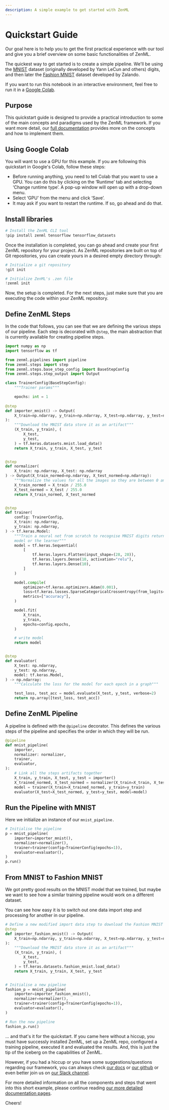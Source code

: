 ```yaml
---
description: A simple example to get started with ZenML
---
```


# Quickstart Guide

Our goal here is to help you to get the first practical experience with our tool and give you a brief overview on some basic functionalities of ZenML.

The quickest way to get started is to create a simple pipeline. We'll be using the [MNIST](http://yann.lecun.com/exdb/mnist/) dataset (originally developed by Yann LeCun and others) digits, and then later the [Fashion MNIST](https://github.com/zalandoresearch/fashion-mnist) dataset developed by Zalando.

If you want to run this notebook in an interactive environment, feel free to run it in a [Google Colab](https://colab.research.google.com/github/zenml-io/zenml/blob/main/examples/quickstart/quickstart.ipynb).

## Purpose

This quickstart guide is designed to provide a practical introduction to some of the main concepts and paradigms used by the ZenML framework. If you want more detail, our [full documentation](https://docs.zenml.io) provides more on the concepts and how to implement them.

## Using Google Colab

You will want to use a GPU for this example. If you are following this quickstart in Google's Colab, follow these steps:

* Before running anything, you need to tell Colab that you want to use a GPU. You can do this by clicking on the ‘Runtime’ tab and selecting ‘Change runtime type’. A pop-up window will open up with a drop-down menu.
* Select ‘GPU’ from the menu and click ‘Save’.
* It may ask if you want to restart the runtime. If so, go ahead and do that.

## Install libraries

```python
# Install the ZenML CLI tool
!pip install zenml tensorflow tensorflow_datasets
```

Once the installation is completed, you can go ahead and create your first ZenML repository for your project. As ZenML repositories are built on top of Git repositories, you can create yours in a desired empty directory through:

```python
# Initialize a git repository
!git init

# Initialize ZenML's .zen file
!zenml init
```

Now, the setup is completed. For the next steps, just make sure that you are executing the code within your ZenML repository.

## Define ZenML Steps

In the code that follows, you can see that we are defining the various steps of our pipeline. Each step is decorated with `@step`, the main abstraction that is currently available for creating pipeline steps.

```python
import numpy as np
import tensorflow as tf

from zenml.pipelines import pipeline
from zenml.steps import step
from zenml.steps.base_step_config import BaseStepConfig
from zenml.steps.step_output import Output

class TrainerConfig(BaseStepConfig):
    """Trainer params"""

    epochs: int = 1
    
@step
def importer_mnist() -> Output(
    X_train=np.ndarray, y_train=np.ndarray, X_test=np.ndarray, y_test=np.ndarray
):
    """Download the MNIST data store it as an artifact"""
    (X_train, y_train), (
        X_test,
        y_test,
    ) = tf.keras.datasets.mnist.load_data()
    return X_train, y_train, X_test, y_test


@step
def normalizer(
    X_train: np.ndarray, X_test: np.ndarray
) -> Output(X_train_normed=np.ndarray, X_test_normed=np.ndarray):
    """Normalize the values for all the images so they are between 0 and 1"""
    X_train_normed = X_train / 255.0
    X_test_normed = X_test / 255.0
    return X_train_normed, X_test_normed


@step
def trainer(
    config: TrainerConfig,
    X_train: np.ndarray,
    y_train: np.ndarray,
) -> tf.keras.Model:
    """Train a neural net from scratch to recognise MNIST digits return our
    model or the learner"""
    model = tf.keras.Sequential(
        [
            tf.keras.layers.Flatten(input_shape=(28, 28)),
            tf.keras.layers.Dense(10, activation="relu"),
            tf.keras.layers.Dense(10),
        ]
    )

    model.compile(
        optimizer=tf.keras.optimizers.Adam(0.001),
        loss=tf.keras.losses.SparseCategoricalCrossentropy(from_logits=True),
        metrics=["accuracy"],
    )

    model.fit(
        X_train,
        y_train,
        epochs=config.epochs,
    )

    # write model
    return model


@step
def evaluator(
    X_test: np.ndarray,
    y_test: np.ndarray,
    model: tf.keras.Model,
) -> np.ndarray:
    """Calculate the loss for the model for each epoch in a graph"""

    test_loss, test_acc = model.evaluate(X_test, y_test, verbose=2)
    return np.array([test_loss, test_acc])


```

## Define ZenML Pipeline

A pipeline is defined with the `@pipeline` decorator. This defines the various steps of the pipeline and specifies the order in which they will be run.

```python
@pipeline
def mnist_pipeline(
    importer,
    normalizer: normalizer,
    trainer,
    evaluator,
):
    # Link all the steps artifacts together
    X_train, y_train, X_test, y_test = importer()
    X_trained_normed, X_test_normed = normalizer(X_train=X_train, X_test=X_test)
    model = trainer(X_train=X_trained_normed, y_train=y_train)
    evaluator(X_test=X_test_normed, y_test=y_test, model=model)
```

## Run the Pipeline with MNIST

Here we initialize an instance of our `mnist_pipeline.`

```python
# Initialise the pipeline
p = mnist_pipeline(
    importer=importer_mnist(),
    normalizer=normalizer(),
    trainer=trainer(config=TrainerConfig(epochs=1)),
    evaluator=evaluator(),
)
p.run()
```

## From MNIST to Fashion MNIST

We got pretty good results on the MNIST model that we trained, but maybe we want to see how a similar training pipeline would work on a different dataset.

You can see how easy it is to switch out one data import step and processing for another in our pipeline.

```python
# Define a new modified import data step to download the Fashion MNIST model
@step
def importer_fashion_mnist() -> Output(
    X_train=np.ndarray, y_train=np.ndarray, X_test=np.ndarray, y_test=np.ndarray
):
    """Download the MNIST data store it as an artifact"""
    (X_train, y_train), (
        X_test,
        y_test,
    ) = tf.keras.datasets.fashion_mnist.load_data()
    return X_train, y_train, X_test, y_test


# Initialise a new pipeline
fashion_p = mnist_pipeline(
    importer=importer_fashion_mnist(),
    normalizer=normalizer(),
    trainer=trainer(config=TrainerConfig(epochs=1)),
    evaluator=evaluator(),
)

# Run the new pipeline
fashion_p.run()
```

… and that's it for the quickstart. If you came here without a hiccup, you must have successly installed ZenML, set up a ZenML repo, configured a training pipeline, executed it and evaluated the results. And, this is just the tip of the iceberg on the capabilities of ZenML.

However, if you had a hiccup or you have some suggestions/questions regarding our framework, you can always check [our docs](https://docs.zenml.io) or [our github](https://github.com/zenml-io/zenml) or even better join us on [our Slack channel](https://zenml.io/slack-invite).

For more detailed information on all the components and steps that went into this short example, please continue reading [our more detailed documentation pages](https://docs.zenml.io).

Cheers!

